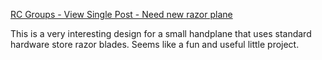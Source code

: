 [RC Groups - View Single Post - Need new razor plane](https://www.rcgroups.com/forums/showpost.php?p=2650061&postcount=19)
              
This is a very interesting design for a small handplane that uses standard hardware store razor blades. Seems like a fun and useful little project.
